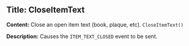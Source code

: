 ## Title: CloseItemText

**Content:**
Close an open item text (book, plaque, etc).
`CloseItemText()`

**Description:**
Causes the `ITEM_TEXT_CLOSED` event to be sent.